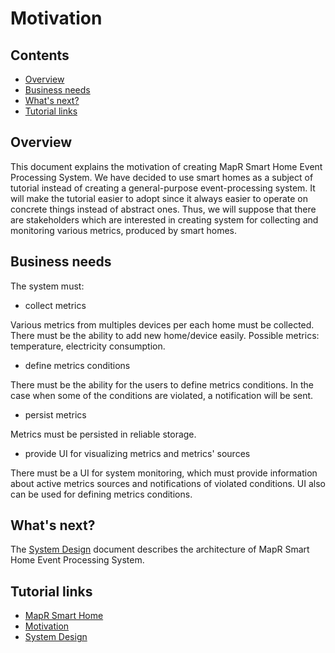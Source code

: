# Motivation

## Contents

* [Overview](#overview)
* [Business needs](#business-needs)
* [What's next?](#whats-next)
* [Tutorial links](#tutorial-links)

## Overview

This document explains the motivation of creating MapR Smart Home Event Processing System. We have decided to use smart 
homes as a subject of tutorial instead of creating a general-purpose event-processing system. It will make the tutorial 
easier to adopt since it always easier to operate on concrete things instead of abstract ones. Thus, we will suppose 
that there are stakeholders which are interested in creating system for collecting and monitoring various metrics, 
produced by smart homes.

## Business needs

The system must:
* collect metrics

Various metrics from multiples devices per each home must be collected. There must be the ability to add new home/device 
easily. Possible metrics: temperature, electricity consumption.

* define metrics conditions

There must be the ability for the users to define metrics conditions. In the case when some of the conditions are 
violated, a notification will be sent.

* persist metrics

Metrics must be persisted in reliable storage.

* provide UI for visualizing metrics and metrics' sources

There must be a UI for system monitoring, which must provide information about active metrics sources and notifications 
of violated conditions. UI also can be used for defining metrics conditions. 

## What's next?

The [System Design](003-system-design.md) document describes the architecture of MapR Smart Home Event Processing System.

## Tutorial links

* [MapR Smart Home](001-introduction.md)
* [Motivation](002-motivation.md)
* [System Design](003-system-design.md)

